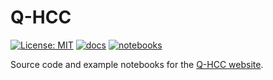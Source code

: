 # Q-HCC

[![License: MIT](https://img.shields.io/badge/License-MIT-yellow.svg)](https://opensource.org/licenses/MIT)
[![docs](https://github.com/ssciwr/QHCC/actions/workflows/docs.yml/badge.svg)](https://github.com/ssciwr/QHCC/actions/workflows/docs.yml)
[![notebooks](https://github.com/ssciwr/QHCC/actions/workflows/notebooks.yml/badge.svg)](https://github.com/ssciwr/QHCC/actions/workflows/notebooks.yml)

Source code and example notebooks for the [Q-HCC website](ssciwr.github.io/QHCC).
